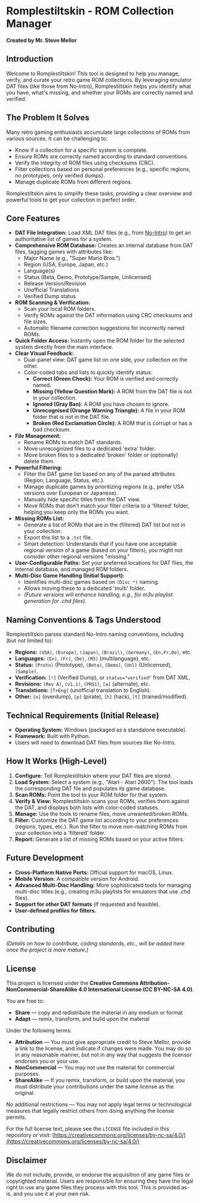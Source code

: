 # Romplestiltskin - ROM Collection Manager

**Created by Mr. Steve Mellor**

## Introduction

Welcome to Romplestiltskin! This tool is designed to help you manage, verify, and curate your retro game ROM collections. By leveraging emulator DAT files (like those from No-Intro), Romplestiltskin helps you identify what you have, what's missing, and whether your ROMs are correctly named and verified.

## The Problem It Solves

Many retro gaming enthusiasts accumulate large collections of ROMs from various sources. It can be challenging to:

*   Know if a collection for a specific system is complete.
*   Ensure ROMs are correctly named according to standard conventions.
*   Verify the integrity of ROM files using checksums (CRC).
*   Filter collections based on personal preferences (e.g., specific regions, no prototypes, only verified dumps).
*   Manage duplicate ROMs from different regions.

Romplestiltskin aims to simplify these tasks, providing a clear overview and powerful tools to get your collection in perfect order.

## Core Features

*   **DAT File Integration:** Load XML DAT files (e.g., from [No-Intro](https://datomatic.no-intro.org/index.php?page=download&s=64)) to get an authoritative list of games for a system.
*   **Comprehensive ROM Database:** Creates an internal database from DAT files, tagging games with attributes like:
    *   Major Name (e.g., "Super Mario Bros.")
    *   Region (USA, Europe, Japan, etc.)
    *   Language(s)
    *   Status (Beta, Demo, Prototype/Sample, Unlicensed)
    *   Release Version/Revision
    *   Unofficial Translations
    *   Verified Dump status
*   **ROM Scanning & Verification:**
    *   Scan your local ROM folders.
    *   Verify ROMs against the DAT information using CRC checksums and file sizes.
    *   Automatic filename correction suggestions for incorrectly named ROMs.
*   **Quick Folder Access:** Instantly open the ROM folder for the selected system directly from the main interface.
*   **Clear Visual Feedback:**
    *   Dual-panel view: DAT game list on one side, your collection on the other.
    *   Color-coded tabs and lists to quickly identify status:
        *   **Correct (Green Check):** Your ROM is verified and correctly named.
        *   **Missing (Yellow Question Mark):** A ROM from the DAT file is not in your collection.
        *   **Ignored (Gray Ban):** A ROM you have chosen to ignore.
        *   **Unrecognised (Orange Warning Triangle):** A file in your ROM folder that is not in the DAT file.
        *   **Broken (Red Exclamation Circle):** A ROM that is corrupt or has a bad checksum.
*   **File Management:**
    *   Rename ROMs to match DAT standards.
    *   Move unrecognized files to a dedicated 'extra' folder.
    *   Move broken files to a dedicated 'broken' folder or (optionally) delete them.
*   **Powerful Filtering:**
    *   Filter the DAT game list based on any of the parsed attributes (Region, Language, Status, etc.).
    *   Manage duplicate games by prioritizing regions (e.g., prefer USA versions over European or Japanese).
    *   Manually hide specific titles from the DAT view.
    *   Move ROMs that don't match your filter criteria to a 'filtered' folder, helping you keep only the ROMs you want.
*   **Missing ROMs List:**
    *   Generate a list of ROMs that are in the (filtered) DAT list but not in your collection.
    *   Export this list to a `.txt` file.
    *   Smart detection: Understands that if you have one acceptable regional version of a game (based on your filters), you might not consider other regional versions "missing."
*   **User-Configurable Paths:** Set your preferred locations for DAT files, the internal database, and managed ROM folders.
*   **Multi-Disc Game Handling (Initial Support):**
    *   Identifies multi-disc games based on `(Disc *)` naming.
    *   Allows moving these to a dedicated 'multi' folder.
    *   *(Future versions will enhance handling, e.g., for m3u playlist generation for .chd files).*

## Naming Conventions & Tags Understood

Romplestiltskin parses standard No-Intro naming conventions, including (but not limited to):

*   **Regions:** `(USA)`, `(Europe)`, `(Japan)`, `(Brazil)`, `(Germany)`, `(En,Fr,De)`, etc.
*   **Languages:** `(En)`, `(Fr)`, `(De)`, `(M3)` (multilanguage), etc.
*   **Status:** `(Proto)` (Prototype), `(Beta)`, `(Demo)`, `(Unl)` (Unlicensed), `(Sample)`.
*   **Verification:** `[!]` (Verified Dump), or `status="verified"` from DAT XML.
*   **Revisions:** `(Rev A)`, `(v1.1)`, `(PRG1)`, `[a]` (alternate), etc.
*   **Translations:** `[T+Eng]` (unofficial translation to English).
*   **Other:** `[o]` (overdump), `[p]` (pirate), `[h]` (hack), `[t]` (trained/modified).

## Technical Requirements (Initial Release)

*   **Operating System:** Windows (packaged as a standalone executable).
*   **Framework:** Built with Python.
*   Users will need to download DAT files from sources like No-Intro.

## How It Works (High-Level)

1.  **Configure:** Tell Romplestiltskin where your DAT files are stored.
2.  **Load System:** Select a system (e.g., "Atari - Atari 2600"). The tool loads the corresponding DAT file and populates its game database.
3.  **Scan ROMs:** Point the tool to your ROM folder for that system.
4.  **Verify & View:** Romplestiltskin scans your ROMs, verifies them against the DAT, and displays both lists with color-coded statuses.
5.  **Manage:** Use the tools to rename files, move unwanted/broken ROMs.
6.  **Filter:** Customize the DAT game list according to your preferences (regions, types, etc.). Run the filter to move non-matching ROMs from your collection into a 'filtered' folder.
7.  **Report:** Generate a list of missing ROMs based on your active filters.

## Future Development

*   **Cross-Platform Native Ports:** Official support for macOS, Linux.
*   **Mobile Version:** A compatible version for Android.
*   **Advanced Multi-Disc Handling:** More sophisticated tools for managing multi-disc titles (e.g., creating m3u playlists for emulators that use .chd files).
*   **Support for other DAT formats** (if requested and feasible).
*   **User-defined profiles for filters.**

## Contributing

*(Details on how to contribute, coding standards, etc., will be added here once the project is more mature.)*

## License

This project is licensed under the **Creative Commons Attribution-NonCommercial-ShareAlike 4.0 International License (CC BY-NC-SA 4.0)**.

You are free to:
*   **Share** — copy and redistribute the material in any medium or format
*   **Adapt** — remix, transform, and build upon the material

Under the following terms:
*   **Attribution** — You must give appropriate credit to Steve Mellor, provide a link to the license, and indicate if changes were made. You may do so in any reasonable manner, but not in any way that suggests the licensor endorses you or your use.
*   **NonCommercial** — You may not use the material for commercial purposes.
*   **ShareAlike** — If you remix, transform, or build upon the material, you must distribute your contributions under the same license as the original.

No additional restrictions — You may not apply legal terms or technological measures that legally restrict others from doing anything the license permits.

For the full license text, please see the `LICENSE` file included in this repository or visit:
[https://creativecommons.org/licenses/by-nc-sa/4.0/](https://creativecommons.org/licenses/by-nc-sa/4.0/)

## Disclaimer

We do not include, provide, or endorse the acquisition of any game files or copyrighted material. Users are responsible for ensuring they have the legal right to use any game files they process with this tool. This is provided as-is, and you use it at your own risk.
